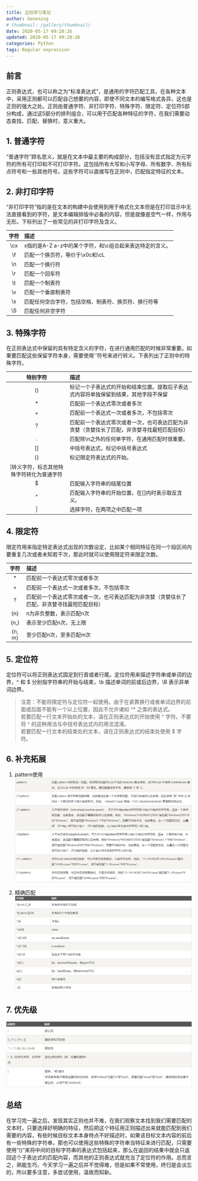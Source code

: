 ```yaml
---
title: 正则学习笔记
author: Genening
# thumbnail: /gallery/thumbnail/
date: 2020-05-17 09:28:26
updated: 2020-05-17 09:28:26
categories: Python
tags: Regular expression
---
```


## 前言
正则表达式，也可以称之为“标准表达式”，是通用的字符匹配工具，在各种文本中，采用正则都可以匹配自己想要的内容，即使不同文本的编写格式各异。这也是正则的强大之处。正则由普通字符、非打印字符、特殊字符、限定符、定位符5部分构成，通过这5部分的排列组合，可以用于匹配各种特征的字符，在我们需要动态查找、匹配、替换时，意义重大。
<!--more-->

## 1. 普通字符
“普通字符”顾名思义，就是在文本中最主要的构成部分，包括没有显式指定为元字符的所有可打印和不可打印字符。这包括所有大写和小写字母、所有数字、所有标点符号和一些其他符号。这些字符可以直接写在正则中，匹配指定特征的文本。

## 2. 非打印字符
“非打印字符”指的是在文本的构建中会使用到用于格式化文本但是在打印显示中无法直接看到的字符，是文本编辑排版中必备的内容，但是就像是空气一样，作用与无形。下标列出了一些常见的非打印字符及含义。

|字符|描述|
|:----:|:----|
|\cx|x指的是A-Z a-z中的某个字符，和\c组合起来表达特定的含义。|
|\f|匹配一个换页符，等价于\x0c和\cL|
|\n|匹配一个换行符|
|\r|匹配一个回车符|
|\t|匹配一个制表符|
|\v|匹配一个垂直制表符|
|\s|匹配任何空白字符，包括空格、制表符、换页符、换行符等|
|\S|匹配任何非空字符|

## 3. 特殊字符
在正则表达式中保留的具有特定含义的字符，在进行通用匹配的时候非常重要。如果要匹配这些保留字符本身，需要使用'\'符号来进行转义。下表列出了正则中的特殊字符。

|特别字符|描述|
|:----:|:----|
|()|标记一个子表达式的开始和结束位置。提取后子表达式内容将单独保留到结果，其他字段不保留|
|*|匹配前一个表达式零次或者多次|
|+|匹配前一个表达式一次或者多次，不包括零次|
|?|匹配前一个表达式零次或者一次，也可表达匹配为非贪婪（贪婪往长了匹配，非贪婪寻找最短匹配目标）|
|.|匹配除\n之外的任何单字符，在通用匹配时很重要。|
|[]|中括号表达式，标记中括号表达式|
|{}|标记限定符表达式的开始。|
|\|转义字符，标志其他特殊字符转化为普通字符|
|$|匹配输入字符串的结尾位置|
|^|匹配输入字符串的开始位置，在[]内时表示取反含义。|
|\||选择字符，在两项之中匹配一项|

## 4. 限定符
限定符用来指定特定表达式出现的次数设定，比如某个相同特征在同一个段区间内要重复几次或者未知若干次，那此时就可以使用限定符来限定次数。

|字符|描述|
|:----:|:----|
|*|匹配前一个表达式零次或者多次|
|+|匹配前一个表达式一次或者多次，不包括零次|
|?|匹配前一个表达式零次或者一次，也可表达匹配为非贪婪（贪婪往长了匹配，非贪婪寻找最短匹配目标）|
|{n}|n为非负整数，表示匹配n次|
|{n,}|表示至少匹配n次，无上限|
|{n, m}|至少匹配n次，至多匹配m次|

## 5. 定位符
定位符可以将正则表达式固定到行首或者行尾。定位符用来描述字符串或单词的边界，^ 和 $ 分别指字符串的开始与结束，\b 描述单词的前或后边界，\B 表示非单词边界。
>注意：不能将限定符与定位符一起使用。由于在紧靠换行或者单词边界的前面或后面不能有一个以上位置，因此不允许诸如 ^* 之类的表达式。<br>若要匹配一行文本开始处的文本，请在正则表达式的开始使用 ^ 字符。不要将 ^ 的这种用法与中括号表达式内的用法混淆。<br>若要匹配一行文本的结束处的文本，请在正则表达式的结束处使用 $ 字符。


## 6. 补充拓展
1. pattern使用
![pattern](RE-studynotes/pattern.png)

2. 精确匹配
![specific](RE-studynotes/specific.png)

## 7. 优先级
![优先级](RE-studynotes/优先级.png)


## 总结
在学习完一遍之后，发现其实正则也并不难，在我们观察文本找到我们需要匹配的文本时，只要选择好明确的特征，然后把这个特征用正则描述出来就能匹配到我们需要的内容，有些时候目标文本本身特点不好描述时，如果该目标文本内容的前后有一些特殊的字符串，那也可以使用这些特殊的字符串当特征来进行匹配，只需要使用“()”来将中间的目标字符串的表达式包括起来，那么在返回的结果中就会只返回这个子表达式的匹配内容，而其他的正则表达式就充当了定位符的作用。总而言之，熟能生巧，今天学习一遍之后并不觉得难，但是如果不常使用，终归是会淡忘的，所以要多注意，多尝试使用，温故而知新。